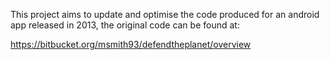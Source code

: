 This project aims to update and optimise the code produced for an android app released in 2013, the original code can be found at:

https://bitbucket.org/msmith93/defendtheplanet/overview